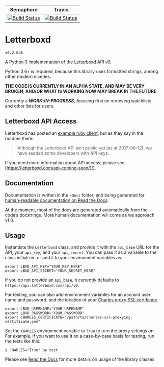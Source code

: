 | Semaphore | Travis |
| --------- | ------ |
| [![Build Status](https://semaphoreci.com/api/v1/bobtiki/letterboxd/branches/master/badge.svg)](https://semaphoreci.com/bobtiki/letterboxd) | [![Build Status](https://travis-ci.org/bobtiki/letterboxd.svg?branch=master)](https://travis-ci.org/bobtiki/letterboxd) |

# Letterboxd

`v0.2.0a0`

A Python 3 implementation of the [Letterboxd API v0](http://api-docs.letterboxd.com/).

Python 3.6+ is required, because this library uses formatted strings, among other modern niceties.

**THE CODE IS CURRENTLY IN AN ALPHA STATE, AND MAY BE VERY BROKEN, AND/OR WHAT IS WORKING NOW MAY BREAK IN THE FUTURE.**
 
Currently a ***WORK-IN-PROGRESS,*** focusing first on retrieving watchlists and other lists for users.

## Letterboxd API Access

Letterboxd has posted an [example ruby client](https://github.com/grantyb/letterboxd-api-example-ruby-client), but as they say in the readme there:

> Although the Letterboxd API isn’t public yet (as at 2017-06-12), we have seeded some developers with API keys.

If you need more information about API access, please see [https://letterboxd.com/api-coming-soon/]().

## Documentation

Documentation is written in the `/docs` folder, and being generated for [human-readable documentation on Read the Docs](https://letterboxd.readthedocs.io).

At the moment, most of the docs are generated automatically from the code’s docstrings. More human documentation will come as we approach v1.0.

## Usage

Instantiate the `Letterboxd` class, and provide it with the `api_base` URL for the API, your `api_key`, and your `api_secret`. You can pass it as a variable to the class initializer, or add it to your environment variables as:

```
export LBXD_API_KEY="YOUR_KEY_HERE"
export LBXD_API_SECRET="YOUR_SECRET_HERE"
```

If you do not provide an `api_base`, it currently defaults to `https://api.letterboxd.com/api/v0`.

For testing, you can also add environment variables for an account user name and password, and the location of your [Charles proxy SSL certificate](https://www.charlesproxy.com/documentation/using-charles/ssl-certificates/).

```
export LBXD_USERNAME="YOUR_USERNAME"
export LBXD_PASSWORD="YOUR_PASSWORD"
export CHARLES_CERTIFICATE="/path/to/charles-ssl-proxying-certificate.pem"
```

Set the `CHARLES` environment variable to `True` to turn the proxy settings on. For example, if you want to use it on a case-by-case basis for testing, run the tests like this:

```
$ CHARLES="True" py.test
```

Please see [Read the Docs](https://letterboxd.readthedocs.io) for more details on usage of the library classes.